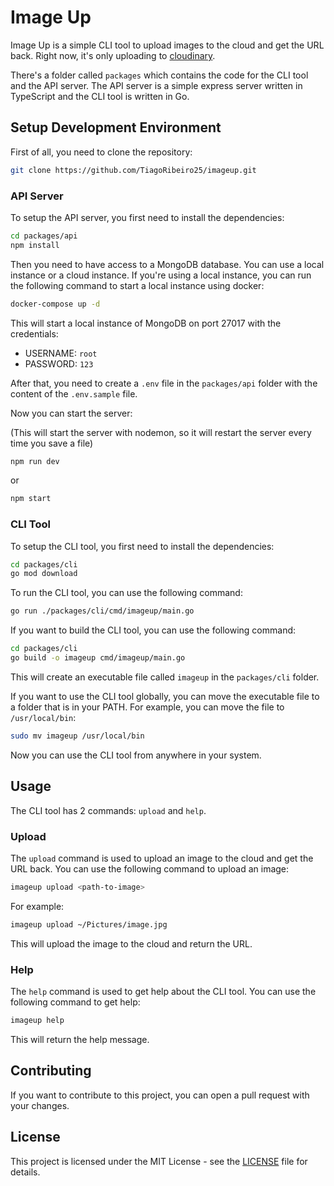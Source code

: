 # Image Up

Image Up is a simple CLI tool to upload images to the cloud and get the URL back. Right now, it's only uploading to [cloudinary](https://cloudinary.com/).

There's a folder called `packages` which contains the code for the CLI tool and the API server. The API server is a simple express server written in TypeScript and the CLI tool is written in Go.

## Setup Development Environment

First of all, you need to clone the repository:

```bash
git clone https://github.com/TiagoRibeiro25/imageup.git
```

### API Server

To setup the API server, you first need to install the dependencies:

```bash
cd packages/api
npm install
```

Then you need to have access to a MongoDB database. You can use a local instance or a cloud instance. If you're using a local instance, you can run the following command to start a local instance using docker:

```bash
docker-compose up -d
```

This will start a local instance of MongoDB on port 27017 with the credentials:

- USERNAME: `root`
- PASSWORD: `123`

After that, you need to create a `.env` file in the `packages/api` folder with the content of the `.env.sample` file.

Now you can start the server:

(This will start the server with nodemon, so it will restart the server every time you save a file)

```bash
npm run dev
```

or
  
```bash
npm start
```

### CLI Tool

To setup the CLI tool, you first need to install the dependencies:

```bash
cd packages/cli
go mod download
```

To run the CLI tool, you can use the following command:

```bash
go run ./packages/cli/cmd/imageup/main.go
```

If you want to build the CLI tool, you can use the following command:

```bash
cd packages/cli
go build -o imageup cmd/imageup/main.go
```

This will create an executable file called `imageup` in the `packages/cli` folder.

If you want to use the CLI tool globally, you can move the executable file to a folder that is in your PATH. For example, you can move the file to `/usr/local/bin`:

```bash
sudo mv imageup /usr/local/bin
```

Now you can use the CLI tool from anywhere in your system.

## Usage

The CLI tool has 2 commands: `upload` and `help`.

### Upload

The `upload` command is used to upload an image to the cloud and get the URL back. You can use the following command to upload an image:

```bash
imageup upload <path-to-image>
```

For example:

```bash
imageup upload ~/Pictures/image.jpg
```

This will upload the image to the cloud and return the URL.

### Help

The `help` command is used to get help about the CLI tool. You can use the following command to get help:

```bash
imageup help
```

This will return the help message.

## Contributing

If you want to contribute to this project, you can open a pull request with your changes.

## License

This project is licensed under the MIT License - see the [LICENSE](LICENSE) file for details.
